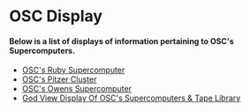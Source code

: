 # OSC Display
#### Below is a list of displays of information pertaining to OSC's Supercomputers.

* [OSC's Ruby Supercomputer](https://osc.github.io/osc-display/osc_display_1s.htm)
* [OSC's Pitzer Cluster](https://osc.github.io/osc-display/osc_display_2s.htm)
* [OSC's Owens Supercomputer](https://osc.github.io/osc-display/osc_display_3s.htm)
* [God View Display Of OSC's Supercomputers & Tape Library](https://osc.github.io/osc-display/osc_display_all_1.htm)
